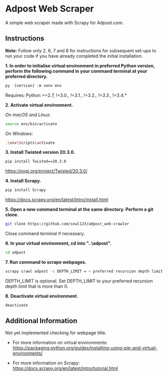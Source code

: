 # Adpost Web Scraper
  
A simple web scraper made with Scrapy for Adpost.com.

## Instructions  
  
**Note:** Follow only 2, 6, 7 and 8 for instructions for subsequent set-ups to run your code if you have already completed the initial installation.  
  
**1. In order to initialise virtual environment in preferred Python version, perform the following command in your command terminal at your preferred directory.**  
  
```sh
py -(version) -m venv env  
```  
  
Requires: Python >=2.7, !=3.0.*, !=3.1.*, !=3.2.*, !=3.3.*, !=3.4.*  
  

**2. Activate virtual environment.**  

*On macOS and Linux:*  
```sh
source env/bin/activate
```  

*On Windows:*  
```sh
.\env\Scripts\activate
```
  
  
**3. Install Twisted version 20.3.0.**  
  
```sh
pip install Twisted==20.3.0
```  
   
https://pypi.org/project/Twisted/20.3.0/
  
  
**4. Install Scrapy.**  
  
```sh
pip install Scrapy
```  
   
https://docs.scrapy.org/en/latest/intro/install.html
  
  
**5. Open a new command terminal at the same directory. Perform a git clone.**
```sh
git clone https://github.com/snwl123/adpost_web-crawler
```
Close command terminal if necessary.  
  

**6. In your virtual environment, cd into "..\adpost\".**  
```sh
cd adpost
```
  
  
**7. Run command to scrape webpages.**  
```sh
scrapy crawl adpost -s DEPTH_LIMIT = < preferred recursion depth limit (integer) >
```
DEPTH_LIMIT is optional. Set DEPTH_LIMIT to your preferred recursion depth limit that is more than 0.  
  
  
**8. Deactivate virtual environment.**  
```sh
deactivate
```
  
  
## Additional Information
  
Not yet implemented checking for webpage title.
  
-  For more information on virtual environments:   
   https://packaging.python.org/guides/installing-using-pip-and-virtual-environments/  

-  For more information on Scrapy:   
   https://docs.scrapy.org/en/latest/intro/tutorial.html



